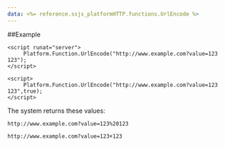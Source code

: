```yaml
---
data: <%= reference.ssjs_platformHTTP.functions.UrlEncode %>
---
```


##Example
```
<script runat="server">
     Platform.Function.UrlEncode("http://www.example.com?value=123 123");
</script>

<script>
     Platform.Function.UrlEncode("http://www.example.com?value=123 123",true);
</script>
```
The system returns these values:
```
http://www.example.com?value=123%20123
```
```
http://www.example.com?value=123+123
```

